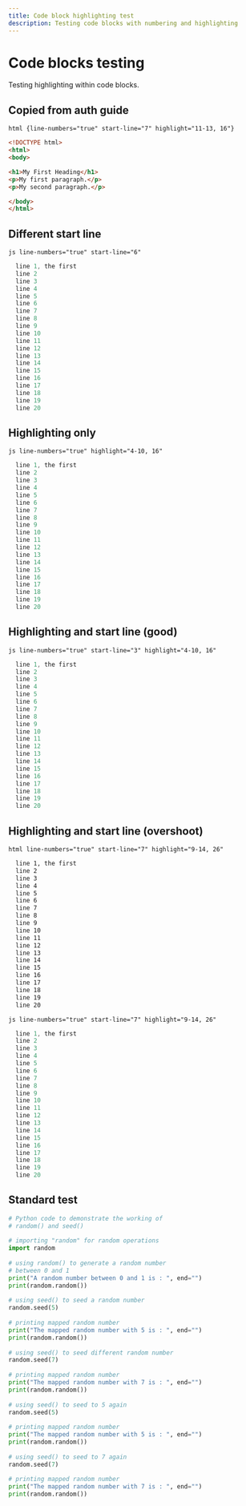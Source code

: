 ```yaml
---
title: Code block highlighting test
description: Testing code blocks with numbering and highlighting
---
```

# Code blocks testing

Testing highlighting within code blocks.

## Copied from auth guide

`html {line-numbers="true" start-line="7" highlight="11-13, 16"}`

```html {line-numbers="true" start-line="7" highlight="11-13, 16"}
<!DOCTYPE html>
<html>
<body>

<h1>My First Heading</h1>
<p>My first paragraph.</p>
<p>My second paragraph.</p>

</body>
</html>
```

## Different start line

`js line-numbers="true" start-line="6"`

```js {line-numbers="true" start-line="6"}  
  line 1, the first
  line 2
  line 3
  line 4
  line 5
  line 6
  line 7
  line 8
  line 9
  line 10
  line 11
  line 12
  line 13
  line 14
  line 15
  line 16
  line 17
  line 18
  line 19
  line 20
```

## Highlighting only

`js line-numbers="true" highlight="4-10, 16"`

```js {line-numbers="true" highlight="4-10, 16"}  
  line 1, the first
  line 2
  line 3
  line 4
  line 5
  line 6
  line 7
  line 8
  line 9
  line 10
  line 11
  line 12
  line 13
  line 14
  line 15
  line 16
  line 17
  line 18
  line 19
  line 20
```

## Highlighting and start line (good)

`js line-numbers="true" start-line="3" highlight="4-10, 16"`

```js {line-numbers="true" start-line="3" highlight="4-10, 16"}  
  line 1, the first
  line 2
  line 3
  line 4
  line 5
  line 6
  line 7
  line 8
  line 9
  line 10
  line 11
  line 12
  line 13
  line 14
  line 15
  line 16
  line 17
  line 18
  line 19
  line 20
```

## Highlighting and start line (overshoot)

`html line-numbers="true" start-line="7" highlight="9-14, 26"`

```html {line-numbers="true" start-line="7" highlight="9-14, 26"}  
  line 1, the first
  line 2
  line 3
  line 4
  line 5
  line 6
  line 7
  line 8
  line 9
  line 10
  line 11
  line 12
  line 13
  line 14
  line 15
  line 16
  line 17
  line 18
  line 19
  line 20
```

`js line-numbers="true" start-line="7" highlight="9-14, 26"`

```js {line-numbers="true" start-line="7" highlight="9-14, 26"}  
  line 1, the first
  line 2
  line 3
  line 4
  line 5
  line 6
  line 7
  line 8
  line 9
  line 10
  line 11
  line 12
  line 13
  line 14
  line 15
  line 16
  line 17
  line 18
  line 19
  line 20
```

## Standard test

```python {line-numbers="true"}
# Python code to demonstrate the working of
# random() and seed()
 
# importing "random" for random operations
import random
 
# using random() to generate a random number
# between 0 and 1
print("A random number between 0 and 1 is : ", end="")
print(random.random())
 
# using seed() to seed a random number
random.seed(5)
 
# printing mapped random number
print("The mapped random number with 5 is : ", end="")
print(random.random())
 
# using seed() to seed different random number
random.seed(7)
 
# printing mapped random number
print("The mapped random number with 7 is : ", end="")
print(random.random())
 
# using seed() to seed to 5 again
random.seed(5)
 
# printing mapped random number
print("The mapped random number with 5 is : ", end="")
print(random.random())
 
# using seed() to seed to 7 again
random.seed(7)
 
# printing mapped random number
print("The mapped random number with 7 is : ", end="")
print(random.random())
```
